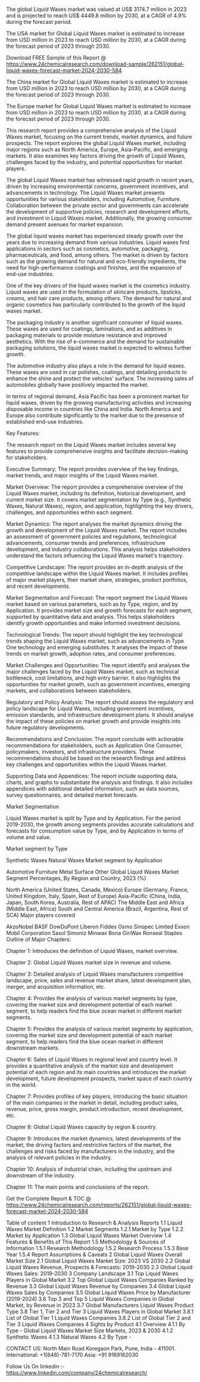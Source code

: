 The global Liquid Waxes market was valued at US$ 3174.7 million in 2023 and is projected to reach US$ 4449.8 million by 2030, at a CAGR of 4.9% during the forecast period.

The USA market for Global Liquid Waxes market is estimated to increase from USD million in 2023 to reach USD million by 2030, at a CAGR during the forecast period of 2023 through 2030.

Download FREE Sample of this Report @ https://www.24chemicalresearch.com/download-sample/262151/global-liquid-waxes-forecast-market-2024-2030-584

The China market for Global Liquid Waxes market is estimated to increase from USD million in 2023 to reach USD million by 2030, at a CAGR during the forecast period of 2023 through 2030.

The Europe market for Global Liquid Waxes market is estimated to increase from USD million in 2023 to reach USD million by 2030, at a CAGR during the forecast period of 2023 through 2030.

This research report provides a comprehensive analysis of the Liquid Waxes market, focusing on the current trends, market dynamics, and future prospects. The report explores the global Liquid Waxes market, including major regions such as North America, Europe, Asia-Pacific, and emerging markets. It also examines key factors driving the growth of Liquid Waxes, challenges faced by the industry, and potential opportunities for market players.

The global Liquid Waxes market has witnessed rapid growth in recent years, driven by increasing environmental concerns, government incentives, and advancements in technology. The Liquid Waxes market presents opportunities for various stakeholders, including Automotive, Furniture. Collaboration between the private sector and governments can accelerate the development of supportive policies, research and development efforts, and investment in Liquid Waxes market. Additionally, the growing consumer demand present avenues for market expansion.

The global liquid waxes market has experienced steady growth over the years due to increasing demand from various industries. Liquid waxes find applications in sectors such as cosmetics, automotive, packaging, pharmaceuticals, and food, among others. The market is driven by factors such as the growing demand for natural and eco-friendly ingredients, the need for high-performance coatings and finishes, and the expansion of end-use industries.

One of the key drivers of the liquid waxes market is the cosmetics industry. Liquid waxes are used in the formulation of skincare products, lipsticks, creams, and hair care products, among others. The demand for natural and organic cosmetics has particularly contributed to the growth of the liquid waxes market.

The packaging industry is another significant consumer of liquid waxes. These waxes are used for coatings, laminations, and as additives in packaging materials to provide moisture resistance and improved aesthetics. With the rise of e-commerce and the demand for sustainable packaging solutions, the liquid waxes market is expected to witness further growth.

The automotive industry also plays a role in the demand for liquid waxes. These waxes are used in car polishes, coatings, and detailing products to enhance the shine and protect the vehicles’ surface. The increasing sales of automobiles globally have positively impacted the market.

In terms of regional demand, Asia Pacific has been a prominent market for liquid waxes, driven by the growing manufacturing activities and increasing disposable income in countries like China and India. North America and Europe also contribute significantly to the market due to the presence of established end-use industries.

Key Features:

The research report on the Liquid Waxes market includes several key features to provide comprehensive insights and facilitate decision-making for stakeholders.

Executive Summary: The report provides overview of the key findings, market trends, and major insights of the Liquid Waxes market.

Market Overview: The report provides a comprehensive overview of the Liquid Waxes market, including its definition, historical development, and current market size. It covers market segmentation by Type (e.g., Synthetic Waxes, Natural Waxes), region, and application, highlighting the key drivers, challenges, and opportunities within each segment.

Market Dynamics: The report analyses the market dynamics driving the growth and development of the Liquid Waxes market. The report includes an assessment of government policies and regulations, technological advancements, consumer trends and preferences, infrastructure development, and industry collaborations. This analysis helps stakeholders understand the factors influencing the Liquid Waxes market's trajectory.

Competitive Landscape: The report provides an in-depth analysis of the competitive landscape within the Liquid Waxes market. It includes profiles of major market players, their market share, strategies, product portfolios, and recent developments.

Market Segmentation and Forecast: The report segment the Liquid Waxes market based on various parameters, such as by Type, region, and by Application. It provides market size and growth forecasts for each segment, supported by quantitative data and analysis. This helps stakeholders identify growth opportunities and make informed investment decisions.

Technological Trends: The report should highlight the key technological trends shaping the Liquid Waxes market, such as advancements in Type One technology and emerging substitutes. It analyses the impact of these trends on market growth, adoption rates, and consumer preferences.

Market Challenges and Opportunities: The report identify and analyses the major challenges faced by the Liquid Waxes market, such as technical bottleneck, cost limitations, and high entry barrier. It also highlights the opportunities for market growth, such as government incentives, emerging markets, and collaborations between stakeholders.

Regulatory and Policy Analysis: The report should assess the regulatory and policy landscape for Liquid Waxes, including government incentives, emission standards, and infrastructure development plans. It should analyse the impact of these policies on market growth and provide insights into future regulatory developments.

Recommendations and Conclusion: The report conclude with actionable recommendations for stakeholders, such as Application One Consumer, policymakers, investors, and infrastructure providers. These recommendations should be based on the research findings and address key challenges and opportunities within the Liquid Waxes market.

Supporting Data and Appendices: The report include supporting data, charts, and graphs to substantiate the analysis and findings. It also includes appendices with additional detailed information, such as data sources, survey questionnaires, and detailed market forecasts.

Market Segmentation

Liquid Waxes market is split by Type and by Application. For the period 2019-2030, the growth among segments provides accurate calculations and forecasts for consumption value by Type, and by Application in terms of volume and value.

Market segment by Type

Synthetic Waxes
Natural Waxes
Market segment by Application

Automotive
Furniture
Metal Surface
Other
Global Liquid Waxes Market Segment Percentages, By Region and Country, 2023 (%)

North America (United States, Canada, Mexico)
Europe (Germany, France, United Kingdom, Italy, Spain, Rest of Europe)
Asia-Pacific (China, India, Japan, South Korea, Australia, Rest of APAC)
The Middle East and Africa (Middle East, Africa)
South and Central America (Brazil, Argentina, Rest of SCA)
Major players covered

AkzoNobel
BASF
DowDuPont
Liberon
Fiddes
Osmo
Sinopec Limited
Exxon Mobil Corporation
Sasol
Simoniz
Minwax
Bona
GiriWax
Ronseal
Staples
Outline of Major Chapters:

Chapter 1: Introduces the definition of Liquid Waxes, market overview.

Chapter 2: Global Liquid Waxes market size in revenue and volume.

Chapter 3: Detailed analysis of Liquid Waxes manufacturers competitive landscape, price, sales and revenue market share, latest development plan, merger, and acquisition information, etc.

Chapter 4: Provides the analysis of various market segments by type, covering the market size and development potential of each market segment, to help readers find the blue ocean market in different market segments.

Chapter 5: Provides the analysis of various market segments by application, covering the market size and development potential of each market segment, to help readers find the blue ocean market in different downstream markets.

Chapter 6: Sales of Liquid Waxes in regional level and country level. It provides a quantitative analysis of the market size and development potential of each region and its main countries and introduces the market development, future development prospects, market space of each country in the world.

Chapter 7: Provides profiles of key players, introducing the basic situation of the main companies in the market in detail, including product sales, revenue, price, gross margin, product introduction, recent development, etc.

Chapter 8: Global Liquid Waxes capacity by region & country.

Chapter 9: Introduces the market dynamics, latest developments of the market, the driving factors and restrictive factors of the market, the challenges and risks faced by manufacturers in the industry, and the analysis of relevant policies in the industry.

Chapter 10: Analysis of industrial chain, including the upstream and downstream of the industry.

Chapter 11: The main points and conclusions of the report.

Get the Complete Report & TOC @ https://www.24chemicalresearch.com/reports/262151/global-liquid-waxes-forecast-market-2024-2030-584

Table of content
1 Introduction to Research & Analysis Reports
1.1 Liquid Waxes Market Definition
1.2 Market Segments
1.2.1 Market by Type
1.2.2 Market by Application
1.3 Global Liquid Waxes Market Overview
1.4 Features & Benefits of This Report
1.5 Methodology & Sources of Information
1.5.1 Research Methodology
1.5.2 Research Process
1.5.3 Base Year
1.5.4 Report Assumptions & Caveats
2 Global Liquid Waxes Overall Market Size
2.1 Global Liquid Waxes Market Size: 2023 VS 2030
2.2 Global Liquid Waxes Revenue, Prospects & Forecasts: 2019-2030
2.3 Global Liquid Waxes Sales: 2019-2030
3 Company Landscape
3.1 Top Liquid Waxes Players in Global Market
3.2 Top Global Liquid Waxes Companies Ranked by Revenue
3.3 Global Liquid Waxes Revenue by Companies
3.4 Global Liquid Waxes Sales by Companies
3.5 Global Liquid Waxes Price by Manufacturer (2019-2024)
3.6 Top 3 and Top 5 Liquid Waxes Companies in Global Market, by Revenue in 2023
3.7 Global Manufacturers Liquid Waxes Product Type
3.8 Tier 1, Tier 2 and Tier 3 Liquid Waxes Players in Global Market
3.8.1 List of Global Tier 1 Liquid Waxes Companies
3.8.2 List of Global Tier 2 and Tier 3 Liquid Waxes Companies
4 Sights by Product
4.1 Overview
4.1.1 By Type - Global Liquid Waxes Market Size Markets, 2023 & 2030
4.1.2 Synthetic Waxes
4.1.3 Natural Waxes
4.2 By Type -

CONTACT US:
North Main Road Koregaon Park, Pune, India - 411001.
International: +1(646)-781-7170
Asia: +91 9169162030

Follow Us On linkedin :- https://www.linkedin.com/company/24chemicalresearch/
